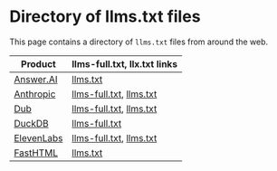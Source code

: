 # Directory of llms.txt files

This page contains a directory of `llms.txt` files from around the web.

| Product                              | llms-full.txt, llx.txt links                                                                               |
| ------------------------------------ | ---------------------------------------------------------------------------------------------------------- |
| [Answer.AI](https://answer.ai/)      | [llms.txt](https://www.answer.ai/llms.txt)                                                                 |
| [Anthropic](https://anthropic.com/)  | [llms-full.txt](https://docs.anthropic.com/llms-full.txt), [llms.txt](https://docs.anthropic.com/llms.txt) |
| [Dub](https://dub.co/)               | [llms-full.txt](https://dub.co/docs/llms-full.txt), [llms.txt](https://dub.co/docs/llms.txt)               |
| [DuckDB](https://duckdb.org/)        | [llms-full.txt](https://duckdb.org/duckdb-docs.md)                                                         |
| [ElevenLabs](https://elevenlabs.io/) | [llms-full.txt](https://elevenlabs.io/docs/llms-full.txt), [llms.txt](https://elevenlabs.io/docs/llms.txt) |
| [FastHTML](https://fastht.ml/)       | [llms.txt](https://docs.fastht.ml/llms.txt)                                                                |
